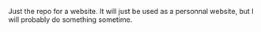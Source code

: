 Just the repo for a website.
It will just be used as a personnal website, but I will probably do something sometime.